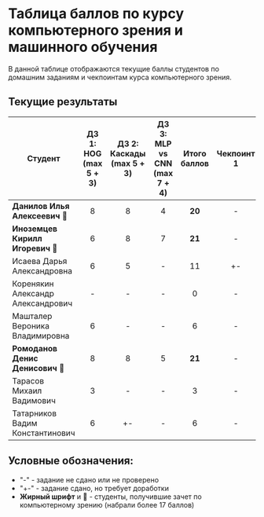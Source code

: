 # Таблица баллов по курсу компьютерного зрения и машинного обучения

В данной таблице отображаются текущие баллы студентов по домашним заданиям и чекпоинтам курса компьютерного зрения.

## Текущие результаты

| Студент                                                | ДЗ 1: HOG (max 5 + 3) | ДЗ 2: Каскады (max 5 + 3) | ДЗ 3: MLP vs CNN (max 7 + 4) | Итого баллов | Чекпоинт 1 | Чекпоинт 2 | Чекпоинт 3 | Чекпоинт 4 |
|--------------------------------------------------------|:---------------------:|:-------------------------:|:----------------------------:|:------------:|:----------:|:----------:|:----------:|:----------:|
| **Данилов Илья Алексеевич** 🚀                         |           8           |             8             |              4               |    **20**    |     -      |     -      |     -      |     -      |
| **Иноземцев Кирилл Игоревич** 🚀                       |           6           |             8             |              7               |    **21**    |     -      |     -      |     -      |     -      |
| Исаева Дарья Александровна                             |           6           |             5             |              -               |       11      |     +-     |     -      |     -      |     -      |
| Коренякин Александр Александрович                      |           -           |             -             |              -               |       0      |     -      |     -      |     -      |     -      |
| Машталер Вероника Владимировна                         |           6           |             -             |              -               |       6      |     -      |     -      |     -      |     -      |
| **Ромоданов Денис Денисович** 🚀                       |           8           |             8             |              5               |    **21**    |     -      |     -      |     -      |     -      |
| Тарасов Михаил Вадимович                               |           3           |             -             |              -               |       3      |     -      |     -      |     -      |     -      |
| Татарников Вадим Константинович                        |           6           |             +-             |              -               |       6      |     -      |     -      |     -      |     -      |

## Условные обозначения:
- "-" - задание не сдано или не проверено
- "+-" - задание сдано, но требует доработки
- **Жирный шрифт** и 🚀 - студенты, получившие зачет по компьютерному зрению (набрали более 17 баллов)

